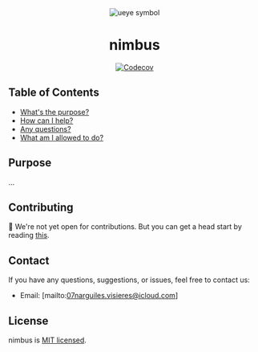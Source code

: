 
<div align="center">
    <img 
        src="./assets/images/ueye.symbol.64x64.png"
        alt="ueye symbol"
    />
    <h1>nimbus</h1>
</div>

<div align="center">
    <a href="https://codecov.io/github/hawk-user/nimbus">
        <img src="https://codecov.io/github/hawk-user/nimbus/graph/badge.svg?token=C0D9EOXYEZ" alt="Codecov">
    </a>
</div>



## Table of Contents

- [What's the purpose?](#purpose)
- [How can I help?](#contributing)
- [Any questions?](#contact)
- [What am I allowed to do?](#license)

## Purpose

...

## Contributing

👀 We're not yet open for contributions. But you can get a head start by reading [this](https://github.com/hawk-user/nimbus/blob/hogwarts/CODE_OF_CONDUCT.md). 

## Contact

If you have any questions, suggestions, or issues, feel free to contact us:
- Email: [mailto:07narguiles.visieres@icloud.com]

## License

nimbus is [MIT licensed](./LICENSE).